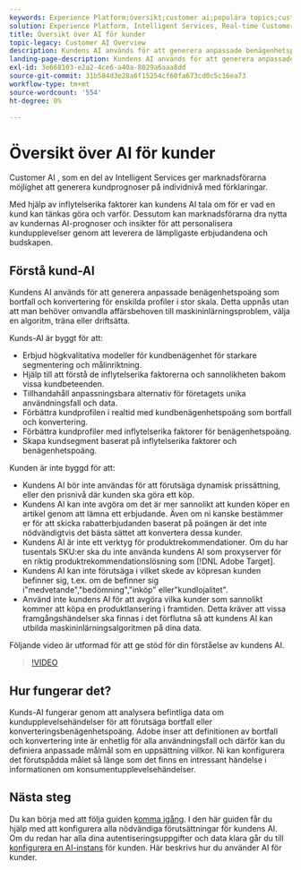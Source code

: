 ```yaml
---
keywords: Experience Platform;översikt;customer ai;populära topics;customer ai overview
solution: Experience Platform, Intelligent Services, Real-time Customer Data Platform
title: Översikt över AI för kunder
topic-legacy: Customer AI Overview
description: Kundens AI används för att generera anpassade benägenhetspoäng som bortfall och konvertering för enskilda profiler i stor skala. Detta uppnås utan att man behöver omvandla affärsbehoven till maskininlärningsproblem, välja en algoritm, träna eller driftsätta.
landing-page-description: Kundens AI används för att generera anpassade benägenhetspoäng som bortfall och konvertering för enskilda profiler i stor skala.
exl-id: 3e668103-e2a2-4ce6-a40a-8029a6aaa8dd
source-git-commit: 31b584d3e28a6f15254cf60fa673cd0c5c16ea73
workflow-type: tm+mt
source-wordcount: '554'
ht-degree: 0%

---
```



# Översikt över AI för kunder

Customer AI , som en del av Intelligent Services ger marknadsförarna möjlighet att generera kundprognoser på individnivå med förklaringar.

Med hjälp av inflytelserika faktorer kan kundens AI tala om för er vad en kund kan tänkas göra och varför. Dessutom kan marknadsförarna dra nytta av kundernas AI-prognoser och insikter för att personalisera kundupplevelser genom att leverera de lämpligaste erbjudandena och budskapen.

## Förstå kund-AI

Kundens AI används för att generera anpassade benägenhetspoäng som bortfall och konvertering för enskilda profiler i stor skala. Detta uppnås utan att man behöver omvandla affärsbehoven till maskininlärningsproblem, välja en algoritm, träna eller driftsätta.

Kunds-AI är byggt för att:

- Erbjud högkvalitativa modeller för kundbenägenhet för starkare segmentering och målinriktning.
- Hjälp till att förstå de inflytelserika faktorerna och sannolikheten bakom vissa kundbeteenden.
- Tillhandahåll anpassningsbara alternativ för företagets unika användningsfall och data.
- Förbättra kundprofilen i realtid med kundbenägenhetspoäng som bortfall och konvertering.
- Förbättra kundprofiler med inflytelserika faktorer för benägenhetspoäng.
- Skapa kundsegment baserat på inflytelserika faktorer och benägenhetspoäng.

Kunden är inte byggd för att:

- Kundens AI bör inte användas för att förutsäga dynamisk prissättning, eller den prisnivå där kunden ska göra ett köp.
- Kundens AI kan inte avgöra om det är mer sannolikt att kunden köper en artikel genom att lämna ett erbjudande. Även om ni kanske bestämmer er för att skicka rabatterbjudanden baserat på poängen är det inte nödvändigtvis det bästa sättet att konvertera dessa kunder.
- Kundens AI är inte ett verktyg för produktrekommendationer. Om du har tusentals SKU:er ska du inte använda kundens AI som proxyserver för en riktig produktrekommendationslösning som [!DNL Adobe Target].
- Kundens AI kan inte förutsäga i vilket skede av köpresan kunden befinner sig, t.ex. om de befinner sig i&quot;medvetande&quot;,&quot;bedömning&quot;,&quot;inköp&quot; eller&quot;kundlojalitet&quot;.
- Använd inte kundens AI för att avgöra vilka kunder som sannolikt kommer att köpa en produktlansering i framtiden. Detta kräver att vissa framgångshändelser ska finnas i det förflutna så att kundens AI kan utbilda maskininlärningsalgoritmen på dina data.

Följande video är utformad för att ge stöd för din förståelse av kundens AI.

>[!VIDEO](https://video.tv.adobe.com/v/32664?learn=on&quality=12)

## Hur fungerar det?

Kunds-AI fungerar genom att analysera befintliga data om kundupplevelsehändelser för att förutsäga bortfall eller konverteringsbenägenhetspoäng. Adobe inser att definitionen av bortfall och konvertering inte är enhetlig för alla användningsfall och därför kan du definiera anpassade målmål som en uppsättning villkor. Ni kan konfigurera det förutspådda målet så länge som det finns en intressant händelse i informationen om konsumentupplevelsehändelser.

## Nästa steg

Du kan börja med att följa guiden [komma igång](./getting-started.md). I den här guiden får du hjälp med att konfigurera alla nödvändiga förutsättningar för kundens AI. Om du redan har alla dina autentiseringsuppgifter och data klara går du till [konfigurera en AI-instans](./user-guide/configure.md) för kunden. Här beskrivs hur du använder AI för kunder.

